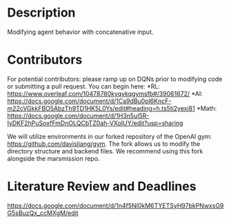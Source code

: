 # Description
Modifying agent behavior with concatenative input.

# Contributors
For potential contributors: please ramp up on DQNs prior to modifying code or submitting a pull request. You can begin here: *RL: https://www.overleaf.com/10478780kyqykqgymsfb#/39061672/
*AI: https://docs.google.com/document/d/1Ca9dBu0pl6KncF-m22cVGkkFBO5AbzTh9TD1HK5L0Ys/edit#heading=h.ts5ti2yexi81
*Math: https://docs.google.com/document/d/1H3n5uI5R-IyDKF2hPuSoxfFmDnOLQCbTZ0ah-VXoIUY/edit?usp=sharing

We will utilize environments in our forked repository of the OpenAI gym: https://github.com/davisliang/gym. The fork allows us to modify the directory structure and backend files. We recommend using this fork alongside the marsmission repo.

# Literature Review and Deadlines
https://docs.google.com/document/d/1n4f5NI0kM6TYETSyH97bkPNwxsG9G5sBuzQx_ccMXgM/edit
